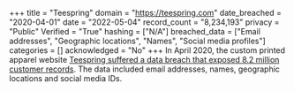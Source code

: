 +++
title = "Teespring"
domain = "https://teespring.com"
date_breached = "2020-04-01"
date = "2022-05-04"
record_count = "8,234,193"
privacy = "Public"
Verified = "True"
hashing = ["N/A"]
breached_data = ["Email addresses", "Geographic locations", "Names", "Social media profiles"]
categories = []
acknowledged = "No"
+++
In April 2020, the custom printed apparel website <a href="https://www.zdnet.com/article/hacker-leaks-data-of-millions-of-teespring-users/" target="_blank" rel="noopener">Teespring suffered a data breach that exposed 8.2 million customer records</a>. The data included email addresses, names, geographic locations and social media IDs.
